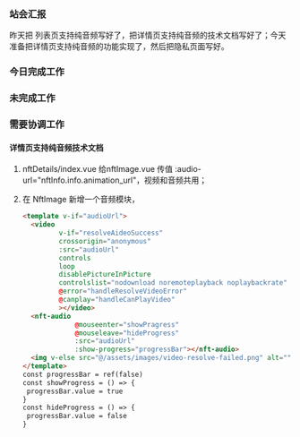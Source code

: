 ### 站会汇报

昨天把 列表页支持纯音频写好了，把详情页支持纯音频的技术文档写好了；今天准备把详情页支持纯音频的功能实现了，然后把隐私页面写好。

### 今日完成工作



### 未完成工作



### 需要协调工作

#### 详情页支持纯音频技术文档

1. nftDetails/index.vue 给nftImage.vue 传值 :audio-url="nftInfo.info.animation_url"，视频和音频共用；

2. 在 NftImage 新增一个音频模块，

   ```html
   <template v-if="audioUrl">
     <video
            v-if="resolveAideoSuccess"
            crossorigin="anonymous"
            :src="audioUrl"
            controls
            loop
            disablePictureInPicture
            controlslist="nodownload noremoteplayback noplaybackrate"
            @error="handleResolveVideoError"
            @canplay="handleCanPlayVideo"
            ></video>
     <nft-audio
                @mouseenter="showPragress"
                @mouseleave="hideProgress"
                :src="audioUrl"
                :show-progress="progressBar"></nft-audio>
     <img v-else src="@/assets/images/video-resolve-failed.png" alt="" />
   </template>
   const progressBar = ref(false)
   const showProgress = () => {
   	progressBar.value = true
   }
   const hideProgress = () => {
   	progressBar.value = false
   }
   ```